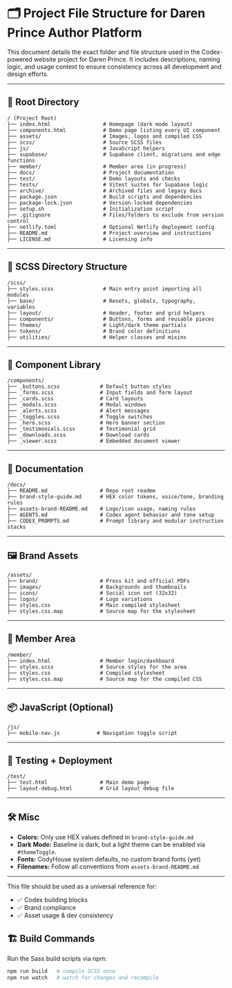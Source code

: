 
# 🗂 Project File Structure for Daren Prince Author Platform

This document details the exact folder and file structure used in the Codex-powered website project for Daren Prince. It includes descriptions, naming logic, and usage context to ensure consistency across all development and design efforts.

---

## 🔧 Root Directory

```
/ (Project Root)
├── index.html                 # Homepage (dark mode layout)
├── components.html            # Demo page listing every UI component
├── assets/                    # Images, logos and compiled CSS
├── scss/                      # Source SCSS files
├── js/                        # JavaScript helpers
├── supabase/                  # Supabase client, migrations and edge functions
├── member/                    # Member area (in progress)
├── docs/                      # Project documentation
├── test/                      # Demo layouts and checks
├── tests/                     # Vitest suites for Supabase logic
├── archive/                   # Archived files and legacy docs
├── package.json               # Build scripts and dependencies
├── package-lock.json          # Version-locked dependencies
├── setup.sh                   # Initialization script
├── .gitignore                 # Files/folders to exclude from version control
├── netlify.toml               # Optional Netlify deployment config
├── README.md                  # Project overview and instructions
├── LICENSE.md                 # Licensing info
```

---

## 🧱 SCSS Directory Structure

```
/scss/
├── styles.scss                # Main entry point importing all modules
├── base/                      # Resets, globals, typography, variables
├── layout/                    # Header, footer and grid helpers
├── components/                # Buttons, forms and reusable pieces
├── themes/                    # Light/dark theme partials
├── tokens/                    # Brand color definitions
├── utilities/                 # Helper classes and mixins
```

---

## 🧩 Component Library

```
/components/
├── _buttons.scss             # Default button styles
├── _forms.scss               # Input fields and form layout
├── _cards.scss               # Card layouts
├── _modals.scss              # Modal windows
├── _alerts.scss              # Alert messages
├── _toggles.scss             # Toggle switches
├── _hero.scss                # Hero banner section
├── _testimonials.scss        # Testimonial grid
├── _downloads.scss           # Download cards
├── _viewer.scss              # Embedded document viewer
```

---

## 📝 Documentation

```
/docs/
├── README.md                 # Repo root readme
├── brand-style-guide.md      # HEX color tokens, voice/tone, branding rules
├── assets-brand-README.md    # Logo/icon usage, naming rules
├── AGENTS.md                 # Codex agent behavior and tone setup
├── CODEX_PROMPTS.md          # Prompt library and modular instruction stacks
```

---

## 🖼 Brand Assets

```
/assets/
├── brand/                    # Press kit and official PDFs
├── images/                   # Backgrounds and thumbnails
├── icons/                    # Social icon set (32x32)
├── logos/                    # Logo variations
├── styles.css                # Main compiled stylesheet
├── styles.css.map            # Source map for the stylesheet
```

---

## 🔐 Member Area

```
/member/
├── index.html                # Member login/dashboard
├── styles.scss               # Source styles for the area
├── styles.css                # Compiled stylesheet
├── styles.css.map            # Source map for the compiled CSS
```

---

## 📦 JavaScript (Optional)

```
/js/
├── mobile-nav.js            # Navigation toggle script
```

---

## 🧪 Testing + Deployment

```
/test/
├── test.html                 # Main demo page
├── layout-debug.html         # Grid layout debug file
```

---

## 🛠 Misc

- **Colors:** Only use HEX values defined in `brand-style-guide.md`
- **Dark Mode:** Baseline is dark, but a light theme can be enabled via `#themeToggle`.
- **Fonts:** CodyHouse system defaults, no custom brand fonts (yet)
- **Filenames:** Follow all conventions from `assets-brand-README.md`

---

This file should be used as a universal reference for:
- ✅ Codex building blocks
- ✅ Brand compliance
- ✅ Asset usage & dev consistency

## 🏗 Build Commands

Run the Sass build scripts via npm:

```bash
npm run build   # compile SCSS once
npm run watch   # watch for changes and recompile
```
